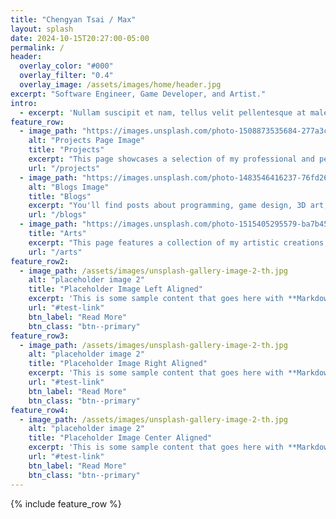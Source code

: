 ```yaml
---
title: "Chengyan Tsai / Max"
layout: splash
date: 2024-10-15T20:27:00-05:00
permalink: /
header:
  overlay_color: "#000"
  overlay_filter: "0.4"
  overlay_image: /assets/images/home/header.jpg
excerpt: "Software Engineer, Game Developer, and Artist."
intro: 
  - excerpt: 'Nullam suscipit et nam, tellus velit pellentesque at malesuada, enim eaque. Quis nulla, netus tempor in diam gravida tincidunt, *proin faucibus* voluptate felis id sollicitudin. Centered with `type="center"`'
feature_row:
  - image_path: "https://images.unsplash.com/photo-1508873535684-277a3cbcc4e8?q=80&w=870&auto=format&fit=crop&ixlib=rb-4.0.3&ixid=M3wxMjA3fDB8MHxwaG90by1wYWdlfHx8fGVufDB8fHx8fA%3D%3D"
    alt: "Projects Page Image"
    title: "Projects"
    excerpt: "This page showcases a selection of my professional and personal work."
    url: "/projects" 
  - image_path: "https://images.unsplash.com/photo-1483546416237-76fd26bbcdd1?q=80&w=2070&auto=format&fit=crop&ixlib=rb-4.0.3&ixid=M3wxMjA3fDB8MHxwaG90by1wYWdlfHx8fGVufDB8fHx8fA%3D%3D"
    alt: "Blogs Image"
    title: "Blogs"
    excerpt: "You'll find posts about programming, game design, 3D art, and 2D art. This space is dedicated to sharing my journey and discoveries in these areas."
    url: "/blogs"
  - image_path: "https://images.unsplash.com/photo-1515405295579-ba7b45403062?q=80&w=1780&auto=format&fit=crop&ixlib=rb-4.0.3&ixid=M3wxMjA3fDB8MHxwaG90by1wYWdlfHx8fGVufDB8fHx8fA%3D%3D"
    title: "Arts"
    excerpt: "This page features a collection of my artistic creations, including VFX demonstrations, pixel art, and 2D illustrations."
    url: "/arts"
feature_row2:
  - image_path: /assets/images/unsplash-gallery-image-2-th.jpg
    alt: "placeholder image 2"
    title: "Placeholder Image Left Aligned"
    excerpt: 'This is some sample content that goes here with **Markdown** formatting. Left aligned with `type="left"`'
    url: "#test-link"
    btn_label: "Read More"
    btn_class: "btn--primary"
feature_row3:
  - image_path: /assets/images/unsplash-gallery-image-2-th.jpg
    alt: "placeholder image 2"
    title: "Placeholder Image Right Aligned"
    excerpt: 'This is some sample content that goes here with **Markdown** formatting. Right aligned with `type="right"`'
    url: "#test-link"
    btn_label: "Read More"
    btn_class: "btn--primary"
feature_row4:
  - image_path: /assets/images/unsplash-gallery-image-2-th.jpg
    alt: "placeholder image 2"
    title: "Placeholder Image Center Aligned"
    excerpt: 'This is some sample content that goes here with **Markdown** formatting. Centered with `type="center"`'
    url: "#test-link"
    btn_label: "Read More"
    btn_class: "btn--primary"
---
```


{% include feature_row %}

